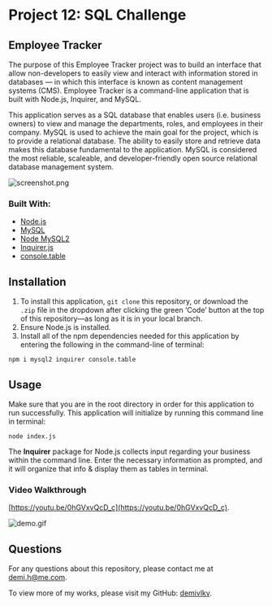 # Project 12: SQL Challenge
## Employee Tracker

The purpose of this Employee Tracker project was to build an interface that allow non-developers to easily view and interact with information stored in databases — in which this interface is known as content management systems (CMS). Employee Tracker is a command-line application that is built with Node.js, Inquirer, and MySQL.

This application serves as a SQL database that enables users (i.e. business owners) to view and manage the departments, roles, and employees in their company. MySQL is used to achieve the main goal for the project, which is to provide a relational database. The ability to easily store and retrieve data makes this database fundamental to the application. MySQL is considered the most reliable, scaleable, and developer-friendly open source relational database management system.

![screenshot.png](/../main/assets/images/screenshot.png)

### Built With:
- [Node.js](https://nodejs.org/en/)
- [MySQL](https://dev.mysql.com/doc/)
- [Node MySQL2](https://github.com/sidorares/node-mysql2#readme)
- [Inquirer.js](https://github.com/SBoudrias/Inquirer.js#readme)
- [console.table](https://github.com/bahmutov/console.table)

## Installation
1. To install this application, `git clone` this repository, or download the `.zip` file in the dropdown after clicking the green ‘Code’ button at the top of this repository—as long as it is in your local branch.
2. Ensure Node.js is installed.
3. Install all of the npm dependencies needed for this application by entering the following in the command-line of terminal:
```
npm i mysql2 inquirer console.table
```

## Usage
Make sure that you are in the root directory in order for this application to run successfully. This application will initialize by running this command line in terminal:
```
node index.js
```
The **Inquirer** package for Node.js collects input regarding your business within the command line. Enter the necessary information as prompted, and it will organize that info & display them as tables in terminal.

### Video Walkthrough
[https://youtu.be/0hGVxvQcD_c](https://youtu.be/0hGVxvQcD_c).

![demo.gif](/../main/assets/images/demo.gif)

## Questions
For any questions about this repository, please contact me at [demi.h@me.com](mailto:demi.h@me.com).

To view more of my works, please visit my GitHub: [demivlkv](https://github.com/demivlkv).